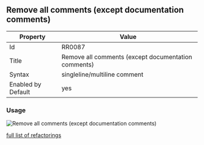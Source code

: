 ## Remove all comments (except documentation comments)

Property | Value
--- | --- 
Id | RR0087
Title | Remove all comments \(except documentation comments\)
Syntax | singleline/multiline comment
Enabled by Default | yes

### Usage

![Remove all comments \(except documentation comments\)](../../images/refactorings/RemoveAllCommentsExceptDocumentationComments.png)

[full list of refactorings](Refactorings.md)
